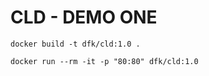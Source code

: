 CLD - DEMO ONE
===========

```
docker build -t dfk/cld:1.0 .
```

```
docker run --rm -it -p "80:80" dfk/cld:1.0
```